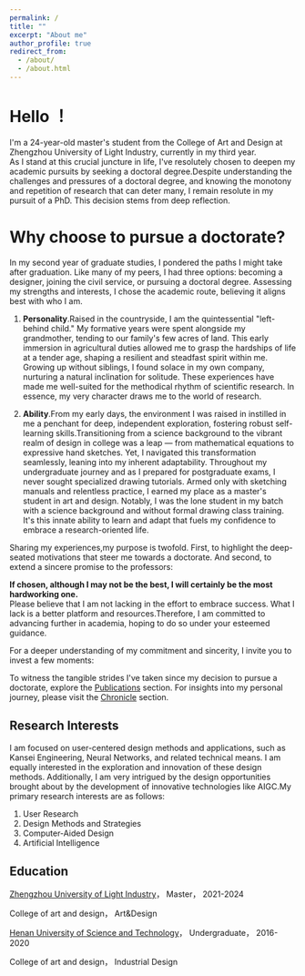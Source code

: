 ```yaml
---
permalink: /
title: ""
excerpt: "About me"
author_profile: true
redirect_from: 
  - /about/
  - /about.html
---
```


# Hello ！ 
I'm a 24-year-old master's student from the College of Art and Design at Zhengzhou University of Light Industry, currently in my third year.   
As I stand at this crucial juncture in life, I've resolutely chosen to deepen my academic pursuits by seeking a doctoral degree.Despite understanding the challenges and pressures of a doctoral degree, and knowing the monotony and repetition of research that can deter many, I remain resolute in my pursuit of a PhD. This decision stems from deep reflection.

Why choose to pursue a doctorate?
======
In my second year of graduate studies, I pondered the paths I might take after graduation. Like many of my peers, I had three options: becoming a designer, joining the civil service, or pursuing a doctoral degree. Assessing my strengths and interests, I chose the academic route, believing it aligns best with who I am.

1. **Personality**.Raised in the countryside, I am the quintessential "left-behind child." My formative years were spent alongside my grandmother, tending to our family's few acres of land. This early immersion in agricultural duties allowed me to grasp the hardships of life at a tender age, shaping a resilient and steadfast spirit within me. Growing up without siblings, I found solace in my own company, nurturing a natural inclination for solitude. These experiences have made me well-suited for the methodical rhythm of scientific research. In essence, my very character draws me to the world of research.

2. **Ability**.From my early days, the environment I was raised in instilled in me a penchant for deep, independent exploration, fostering robust self-learning skills.Transitioning from a science background to the vibrant realm of design in college was a leap — from mathematical equations to expressive hand sketches. Yet, I navigated this transformation seamlessly, leaning into my inherent adaptability. Throughout my undergraduate journey and as I prepared for postgraduate exams, I never sought specialized drawing tutorials. Armed only with sketching manuals and relentless practice, I earned my place as a master's student in art and design. Notably, I was the lone student in my batch with a science background and without formal drawing class training. It's this innate ability to learn and adapt that fuels my confidence to embrace a research-oriented life.

Sharing my experiences,my purpose is twofold. First, to highlight the deep-seated motivations that steer me towards a doctorate. And second, to extend a sincere promise to the professors:

**If chosen, although I may not be the best, I will certainly be the most hardworking one.**  
Please believe that I am not lacking in the effort to embrace success. What I lack is a better platform and resources.Therefore, I am committed to advancing further in academia, hoping to do so under your esteemed guidance.


For a deeper understanding of my commitment and sincerity, I invite you to invest a few moments:

To witness the tangible strides I've taken since my decision to pursue a doctorate, explore the [Publications](https://yumengha.github.io/yumhao.github.io//publications/) section.
For insights into my personal journey, please visit the [Chronicle](https://yumengha.github.io/yumhao.github.io//chronicle/) section.

Research Interests
------
I am focused on user-centered design methods and applications, such as Kansei Engineering, Neural Networks, and related technical means. I am equally interested in the exploration and innovation of these design methods. Additionally, I am very intrigued by the design opportunities brought about by the development of innovative technologies like AIGC.My primary research interests are as follows:

1. User Research
2. Design Methods and Strategies
3. Computer-Aided Design
4. Artificial Intelligence

Education
------
[Zhengzhou University of Light Industry](https://www.zzuli.edu.cn/)，  Master，  2021-2024

College of art and design，  Art&Design

[Henan University of Science and Technology](https://www.haust.edu.cn/)， Undergraduate， 2016-2020

College of art and design，  Industrial Design
